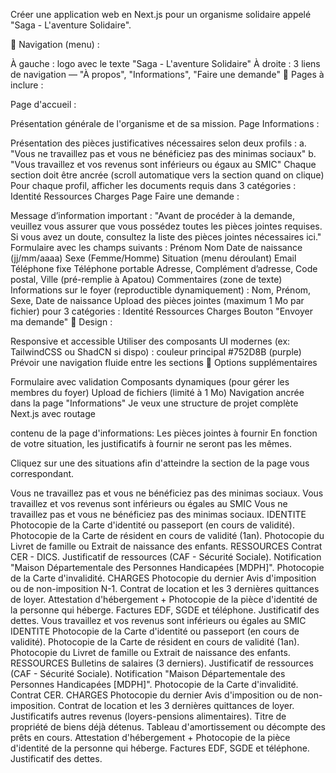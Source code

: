 Créer une application web en Next.js pour un organisme solidaire appelé "Saga - L'aventure Solidaire".

🔹 Navigation (menu) :

À gauche : logo avec le texte "Saga - L'aventure Solidaire"
À droite : 3 liens de navigation — "À propos", "Informations", "Faire une demande"
🔹 Pages à inclure :

Page d'accueil :

Présentation générale de l'organisme et de sa mission.
Page Informations :

Présentation des pièces justificatives nécessaires selon deux profils : a. "Vous ne travaillez pas et vous ne bénéficiez pas des minimas sociaux" b. "Vous travaillez et vos revenus sont inférieurs ou égaux au SMIC"
Chaque section doit être ancrée (scroll automatique vers la section quand on clique)
Pour chaque profil, afficher les documents requis dans 3 catégories :
Identité
Ressources
Charges
Page Faire une demande :

Message d’information important : "Avant de procéder à la demande, veuillez vous assurer que vous possédez toutes les pièces jointes requises. Si vous avez un doute, consultez la liste des pièces jointes nécessaires ici."
Formulaire avec les champs suivants :
Prénom
Nom
Date de naissance (jj/mm/aaaa)
Sexe (Femme/Homme)
Situation (menu déroulant)
Email
Téléphone fixe
Téléphone portable
Adresse, Complément d’adresse, Code postal, Ville (pré-remplie à Apatou)
Commentaires (zone de texte)
Informations sur le foyer (reproductible dynamiquement) :
Nom, Prénom, Sexe, Date de naissance
Upload des pièces jointes (maximum 1 Mo par fichier) pour 3 catégories :
Identité
Ressources
Charges
Bouton "Envoyer ma demande"
🎨 Design :

Responsive et accessible
Utiliser des composants UI modernes (ex: TailwindCSS ou ShadCN si dispo) : couleur principal #752D8B (purple)
Prévoir une navigation fluide entre les sections
🔧 Options supplémentaires

Formulaire avec validation
Composants dynamiques (pour gérer les membres du foyer)
Upload de fichiers (limité à 1 Mo)
Navigation ancrée dans la page "Informations"
Je veux une structure de projet complète Next.js avec routage

contenu de la page d'informations:
Les pièces jointes à fournir
En fonction de votre situation, les justificatifs à fournir ne seront pas les mêmes.

Cliquez sur une des situations afin d'atteindre la section de la page vous correspondant.

Vous ne travaillez pas et vous ne bénéficiez pas des minimas sociaux.
Vous travaillez et vos revenus sont inférieurs ou égales au SMIC
Vous ne travaillez pas et vous ne bénéficiez pas des minimas sociaux.
IDENTITE
Photocopie de la Carte d'identité ou passeport (en cours de validité).
Photocopie de la Carte de résident en cours de validité (1an).
Photocopie du Livret de famille ou Extrait de naissance des enfants.
RESSOURCES
Contrat CER - DICS.
Justificatif de ressources (CAF - Sécurité Sociale).
Notification "Maison Départementale des Personnes Handicapées [MDPH]".
Photocopie de la Carte d'invalidité.
CHARGES
Photocopie du dernier Avis d'imposition ou de non-imposition N-1.
Contrat de location et les 3 dernières quittances de loyer.
Attestation d'hébergement + Photocopie de la pièce d'identité de la personne qui héberge.
Factures EDF, SGDE et téléphone.
Justificatif des dettes.
Vous travaillez et vos revenus sont inférieurs ou égales au SMIC
IDENTITE
Photocopie de la Carte d'identité ou passeport (en cours de validité).
Photocopie de la Carte de résident en cours de validité (1an).
Photocopie du Livret de famille ou Extrait de naissance des enfants.
RESSOURCES
Bulletins de salaires (3 derniers).
Justificatif de ressources (CAF - Sécurité Sociale).
Notification "Maison Départementale des Personnes Handicapées [MDPH]".
Photocopie de la Carte d'invalidité.
Contrat CER.
CHARGES
Photocopie du dernier Avis d'imposition ou de non-imposition.
Contrat de location et les 3 dernières quittances de loyer.
Justificatifs autres revenus (loyers-pensions alimentaires).
Titre de propriété de biens déjà détenus.
Tableau d'amortissement ou décompte des prêts en cours.
Attestation d'hébergement + Photocopie de la pièce d'identité de la personne qui héberge.
Factures EDF, SGDE et téléphone.
Justificatif des dettes.